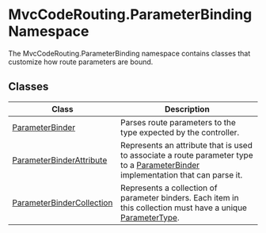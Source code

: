 MvcCodeRouting.ParameterBinding Namespace
=========================================
The MvcCodeRouting.ParameterBinding namespace contains classes that customize how route parameters are bound.


Classes
-------

Class                          | Description                                                                                                                          
------------------------------ | ------------------------------------------------------------------------------------------------------------------------------------ 
[ParameterBinder][1]           | Parses route parameters to the type expected by the controller.                                                                      
[ParameterBinderAttribute][2]  | Represents an attribute that is used to associate a route parameter type to a [ParameterBinder][1] implementation that can parse it. 
[ParameterBinderCollection][3] | Represents a collection of parameter binders. Each item in this collection must have a unique [ParameterType][4].                    

[1]: ParameterBinder/README.md
[2]: ParameterBinderAttribute/README.md
[3]: ParameterBinderCollection/README.md
[4]: ParameterBinder/ParameterType.md